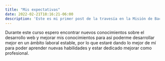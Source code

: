 ```yaml
---
title: "Mis expectativas"
date: 2022-02-21T18:16:21-06:00
description: 'Este es mi primer post de la travesía en la Misión de Backend con Node JS de Launch X.'
---
```


Durante este curso espero encontrar nuevos conocimientos sobre el desarrollo web y mejorar mis conocimientos para así poderme desarrollar mejor en un ámbito laboral estable, por lo que estaré dando lo mejor de mí para poder aprender nuevas habilidades y estar dedicado mejorar como profesional.
